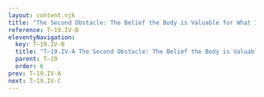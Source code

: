 ```yaml
---
layout: content.njk
title: "The Second Obstacle: The Belief the Body is Valuable for What It Offers"
reference: T–19.IV-B
eleventyNavigation:
  key: T–19.IV-B
  title: "T–19.IV-A The Second Obstacle: The Belief the Body is Valuable for What It Offers"
  parent: T–19
  order: 6
prev: T–19.IV-A
next: T–19.IV-C
---
```



<div id=12 style=height:0></div>

